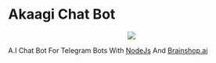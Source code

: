 # Akaagi Chat Bot
<p align="center">
  <img src="https://telegra.ph/file/793c50d2cf33960415248.jpg">
</p>

A.I Chat Bot For Telegram Bots With [NodeJs](https://nodejs.org) And [Brainshop.ai](https://brainshop.ai)

